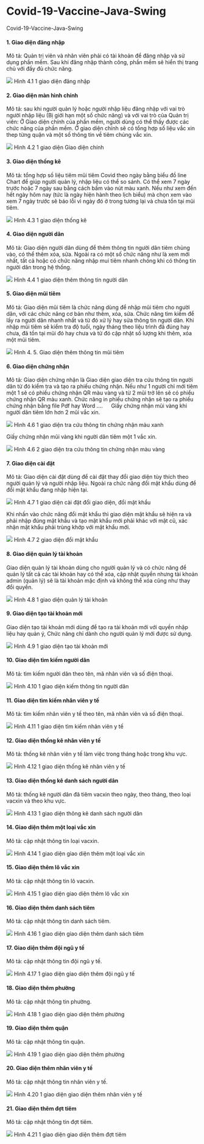 # Covid-19-Vaccine-Java-Swing
Covid-19-Vaccine-Java-Swing

<h4>1. Giao diện đăng nhập</h4>
<p>Mô tả: Quản trị viên và nhân viên phải có tài khoản để đăng nhập và sử dụng phần mềm. Sau khi đăng nhập thành công, phần mềm sẽ hiển thị trang chủ với đầy đủ chức năng.</p>
<img src = "https://user-images.githubusercontent.com/68956095/228419803-fd2ca1f5-d9f1-407f-82bc-8a6de8f365b1.png"></img>
Hình 4.1 1 giao diện đăng nhập
 
<h4>2. Giao diện màn hình chính</h4>
<p>Mô tả: sau khi người quản lý hoặc người nhập liệu đăng nhập với vai trò người nhập liệu (Bị giới hạn một số chức năng) và với vai trò của Quản trị viên: Ở Giao diện chính của phần mềm, người dùng có thể thấy được các chức năng của phần mềm.
Ở giao diện chính sẽ có tổng hợp số liệu vắc xin thep từng quận và một số thông tin về tiêm chủng vắc xin.</p>
 <img src =https://user-images.githubusercontent.com/68956095/228419934-f13006bc-3115-43ac-a69e-9f1e4ecd4361.png></img>
Hình 4.2 1 giao diện Giao diện chính

<h4>3. Giao diện thống kê</h4>
<p>Mô tả: tổng hợp số liệu tiêm mũi tiêm Covid theo ngày bằng biểu đồ line Chart để giúp người quản lý, nhập liệu có thể so sánh. Có thể xem 7 ngày trước hoặc 7 ngày sau bằng cách bấm vào nút màu xanh. Nếu như xem đến hết ngày hôm nay (tức là ngày hiện hành theo lịch biểu) mà chọn xem vào xem 7 ngày trước sẽ báo lỗi vì ngày đó ở trong tương lại và chưa tồn tại mũi tiêm.</p>
<img src =https://user-images.githubusercontent.com/68956095/228420009-16a53946-c31f-496f-86fc-72ead8e575b8.png></img>
Hình 4.3 1 giao diện thống kê

<h4>4. Giao diện người dân</h4>
<p>Mô tả: Giao diện người dân dùng để thêm thông tin người dân tiêm chủng vào, có thể thêm xóa, sửa. Ngoài ra có một số chức năng như là xem mới nhất, tất cả hoặc có chức năng nhập mui tiêm nhanh chóng khi có thông tin người dân trong hệ thống.</p>
 <img src =https://user-images.githubusercontent.com/68956095/228420034-801ab24d-3ef0-44bd-9952-7eaa86649cba.png></img>
Hình 4.4 1 giao diện thêm thông tin người dân

<h4>5. Giao diện mũi tiêm</h4>
<p>Mô tả: Giao diện mũi tiêm là chức năng dùng để nhập mũi tiêm cho người dân, với các chức năng cơ bản như thêm, xóa, sửa. Chức năng tìm kiếm để lấy ra người dân nhanh nhất và từ đó xử lý hay sửa thông tin người dân. Khi nhập mũi tiêm sẽ kiểm tra độ tuổi, ngày tháng theo liệu trình đã đúng hay chưa, đã tồn tại mũi đó hay chưa và từ đó cập nhật số lượng khi thêm, xóa một mũi tiêm.</p>
<img src =https://user-images.githubusercontent.com/68956095/228420068-72bba85c-178c-46df-971f-d6fd1bdccce5.png></img>
Hình 4. 5. Giao diện thêm thông tin mũi tiêm

<h4>6. Giao diện chứng nhận</h4>
<p>Mô tả: Giao diện chứng nhận là Giao diện giao diện tra cứu thông tin người dân từ đó kiểm tra và tạo ra phiếu chứng nhận. Nếu như 1 người chỉ mới tiêm một 1 sẽ có phiếu chứng nhận QR màu vàng và từ 2 mũi trở lên sẽ có phiểu chứng nhận QR màu xanh. Chức năng in phiếu chứng nhận sẽ tạo ra phiếu chứng nhận bằng file Pdf hay Word ….
 
Giấy chứng nhận mũi vàng khi người dân tiêm lớn hơn 2 mũi vắc xin.</p> 
<img src =https://user-images.githubusercontent.com/68956095/228420096-c4ee9eed-e46c-4998-8019-a6208d7898a5.png></img>
Hình 4.6 1 giao diện tra cứu thông tin chứng nhận màu xanh

<p>Giấy chứng nhận mũi vàng khi người dân tiêm một 1 vắc xin.</p>
 <img src =https://user-images.githubusercontent.com/68956095/228420109-2b722ad9-b5bc-4572-9f86-0ed836b842b3.png></img>
Hình 4.6 2 giao diện tra cứu thông tin chứng nhận màu vàng

<h4>7. Giao diện cài đặt</h4>
<p>Mô tả: Giao diện cài đặt dùng để cài đặt thay đổi giao diện tùy thích theo người quản lý và người nhập liệu. Ngoài ra chức năng đổi mật khẩu dùng để đổi mật khẩu đang nhập hiện tại.</p>
 <img src =https://user-images.githubusercontent.com/68956095/228420638-a22b8376-a237-47a0-bd81-409c95ad3048.png></img>
Hình 4.7 1 giao diện cài đặt đổi giao diện, đổi mật khẩu

<p>Khi nhấn vào chức năng đổi mật khẩu thì giao diện mật khẩu sẽ hiện ra và phải nhập đúng mật khẩu và tạo mật khẩu mới phải khác với mật cũ, xác nhận mật khẩu phải trùng khớp với mật khẩu mới.</p>
 <img src =https://user-images.githubusercontent.com/68956095/228420691-ab8b10b2-24d5-431c-8106-bf3c50c03655.png></img>
Hình 4.7 2 giao diện đổi mật khẩu

<h4>8. Giao diện quản lý tài khoản</h4>
<p>Giao diện quản lý tài khoản dùng cho người quản lý và có chức năng để quản lý tất cả các tài khoản hay có thể xóa, cập nhật quyền nhưng tài khoản admin (quản lý) sẽ là tài khoản mặc định và không thể xóa cũng như thay đổi quyền.</p>
<img src =https://user-images.githubusercontent.com/68956095/228420735-aef87213-aaed-4de3-a5e0-8458f11fa2dd.png></img>
Hình 4.8 1 giao diện quản lý tài khoản

<h4>9. Giao diện tạo tài khoản mới</h4>
<p>Giao diện tạo tài khoản mới dùng để tạo ra tài khoản mới với quyền nhập liệu hay quản ý, Chức năng chỉ dành cho người quản lý mới được sử dụng.</p>
<img src =https://user-images.githubusercontent.com/68956095/228420766-5c3da75f-57a8-4149-8c92-d9b8f6f9b325.png></img>
Hình 4.9 1 giao diện tạo tài khoản mới 

<h4>10. Giao diện tìm kiếm người dân</h4>
<p>Mô tả: tìm kiếm người dân theo tên, mã nhân viên và số điện thoại.</p>
 <img src =https://user-images.githubusercontent.com/68956095/228420791-e856afc7-1b4b-4a12-98d7-c9f06a1b9cbb.png></img>
Hình 4.10 1 giao diện kiếm thông tin người dân

<h4>11. Giao diện tìm kiếm nhân viên y tế</h4>
<p>Mô tả: tìm kiếm nhân viên y tế theo tên, mã nhân viên và số điện thoại.</p>
<img src =https://user-images.githubusercontent.com/68956095/228420820-b740f90f-bc25-45b7-9ab5-d2f65ef8a107.png></img>
Hình 4.11 1 giao diện tìm kiếm nhân viên y tế

<h4>12. Giao diện thống kê nhân viên y tế</h4>
<p>Mô tả: thống kê nhân viên y tế làm việc trong tháng hoặc trong khu vực.</p>
<img src =https://user-images.githubusercontent.com/68956095/228420847-2a8e5258-6507-4964-adc4-ef18768c40dc.png></img>
Hình 4.12 1 giao diện thống kê nhân viên y tế

<h4>13. Giao diện thống kê danh sách người dân</h4>
<p>Mô tả: thống kê người dân đã tiêm vacxin theo ngày, theo tháng, theo loại vacxin và theo khu vực.</p>
<img src =https://user-images.githubusercontent.com/68956095/228420872-203cc66a-22a9-4b0a-82fe-ab5af6582ca3.png></img>
Hình 4.13 1 giao diện thông kê danh sách người dân

<h4>14. Giao diện thêm một loại vắc xin</h4>
<p>Mô tả: cập nhật thông tin loại vacxin.</p>
<img src =https://user-images.githubusercontent.com/68956095/228420906-61e4fab2-cf13-4d25-9688-b2003c09a3ec.png></img>
Hình 4.14 1 giao diện giao diện thêm một loại vắc xin

<h4>15. Giao diện thêm lô vắc xin</h4>
<p>Mô tả: cập nhật thông tin lô vacxin.</p>
<img src =(https://user-images.githubusercontent.com/68956095/228420930-ba661ded-7659-41d8-9303-6c4c57ee7884.png></img>
Hình 4.15 1 giao diện giao diện thêm lô vắc xin

<h4>16. Giao diện thêm danh sách tiêm</h4>
<p>Mô tả: cập nhật thông tin danh sách tiêm.</p>
<img src =https://user-images.githubusercontent.com/68956095/228420956-f6e414a3-b382-413f-b03f-07ac0e594f21.png></img>
Hình 4.16 1 giao diện giao diện thêm danh sách tiêm

<h4>17. Giao diện thêm đội ngũ y tế</h4>
<p>Mô tả: cập nhật thông tin đội ngũ y tế.</p>
<img src =https://user-images.githubusercontent.com/68956095/228420995-7589f644-2a00-40b5-b415-b90bef303615.png></img>
Hình 4.17 1 giao diện giao diện thêm đội ngũ y tế

<h4>18. Giao diện thêm phường</h4>
<p>Mô tả: cập nhật thông tin phường.</p>
<img src =https://user-images.githubusercontent.com/68956095/228421012-a1a6e278-94da-454c-b783-77f40abf342f.png></img>
Hình 4.18 1 giao diện giao diện thêm phường

<h4>19. Giao diện thêm quận</h4>
<p>Mô tả: cập nhật thông tin quận.</p>
<img src =https://user-images.githubusercontent.com/68956095/228421029-ad8886a8-98be-4186-9859-943dd4f5f4c6.png></img>
Hình 4.19 1 giao diện giao diện thêm phường

<h4>20. Giao diện thêm nhân viên y tế</h4>
<p>Mô tả: cập nhật thông tin nhân viên y tế.</p>
<img src =https://user-images.githubusercontent.com/68956095/228421053-8b7a1354-f225-4433-bae4-92a6d652a62a.png></img>
Hình 4.20 1 giao diện giao diện thêm nhân viên y tế 

<h4>21. Giao diện thêm đợt tiêm</h4>
<p>Mô tả: cập nhật thông tin đợt tiêm.</p>
<img src =https://user-images.githubusercontent.com/68956095/228421077-d9e9669a-a1f8-48f8-ba71-f0a6cab4f809.png></img>
Hình 4.21 1 giao diện giao diện thêm đợt tiêm
